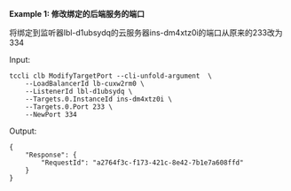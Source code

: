 **Example 1: 修改绑定的后端服务的端口**

将绑定到监听器lbl-d1ubsydq的云服务器ins-dm4xtz0i的端口从原来的233改为334

Input: 

```
tccli clb ModifyTargetPort --cli-unfold-argument  \
    --LoadBalancerId lb-cuxw2rm0 \
    --ListenerId lbl-d1ubsydq \
    --Targets.0.InstanceId ins-dm4xtz0i \
    --Targets.0.Port 233 \
    --NewPort 334
```

Output: 
```
{
    "Response": {
        "RequestId": "a2764f3c-f173-421c-8e42-7b1e7a608ffd"
    }
}
```


